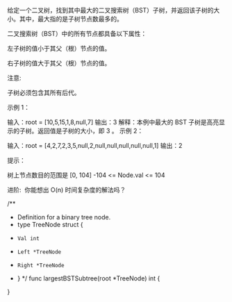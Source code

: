 给定一个二叉树，找到其中最大的二叉搜索树（BST）子树，并返回该子树的大小。其中，最大指的是子树节点数最多的。

二叉搜索树（BST）中的所有节点都具备以下属性：

左子树的值小于其父（根）节点的值。

右子树的值大于其父（根）节点的值。

注意:

子树必须包含其所有后代。
 

示例 1：



输入：root = [10,5,15,1,8,null,7]
输出：3
解释：本例中最大的 BST 子树是高亮显示的子树。返回值是子树的大小，即 3 。
示例 2：

输入：root = [4,2,7,2,3,5,null,2,null,null,null,null,null,1]
输出：2
 

提示：

树上节点数目的范围是 [0, 104]
-104 <= Node.val <= 104
 

进阶:  你能想出 O(n) 时间复杂度的解法吗？

/**
 * Definition for a binary tree node.
 * type TreeNode struct {
 *     Val int
 *     Left *TreeNode
 *     Right *TreeNode
 * }
 */
func largestBSTSubtree(root *TreeNode) int {

}